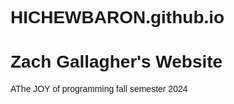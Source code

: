 # HICHEWBARON.github.io
<!DOCTYPE html>
<!DOCTYPE html>
<html lang="en">
<head>
<title>Page Title</title>
<meta charset="UTF-8">
<meta name="viewport" content="width=device-width, initial-scale=1">
<style>
body {
  font-family: Arial, Helvetica, sans-serif;
}
</style>
</head>
<body>

<h1>Zach Gallagher's Website</h1>
<p>AThe JOY of programming fall semester 2024</p>

</body>
</html>
